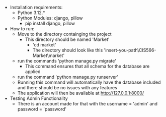 - Installation requirements:
  - Python 3.12.*
  - Python Modules: django, pillow
    - pip install django, pillow
- How to run:
  - Move to the directory containging the project
      - This directory should be named 'Market'
          - 'cd market'
          - The directory should look like this 'insert-you-path\CIS566-Market\market'
  - run the commands 'python manage.py migrate'
      - This command ensures that all schema for the database are applied
  - run the command 'python manage.py runserver'
  - Running this command will automatically have the database included and there should be no issues with any features
  - The application will then be available at http://127.0.0.1:8000/ 
- Testing Admin Functionality
  - There is an account made for that with the username = 'admin' and password = 'password'
